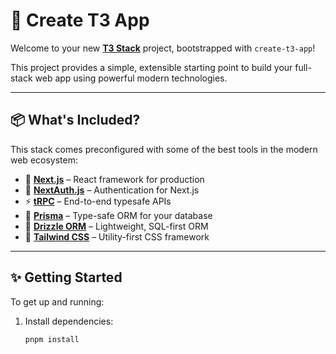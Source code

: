 # 🚀 Create T3 App

Welcome to your new [**T3 Stack**](https://create.t3.gg/) project, bootstrapped with `create-t3-app`!

This project provides a simple, extensible starting point to build your full-stack web app using powerful modern technologies.

---

## 📦 What's Included?

This stack comes preconfigured with some of the best tools in the modern web ecosystem:

- 🧠 [**Next.js**](https://nextjs.org) – React framework for production  
- 🔐 [**NextAuth.js**](https://next-auth.js.org) – Authentication for Next.js  
- ⚡ [**tRPC**](https://trpc.io) – End-to-end typesafe APIs  
- 🧬 [**Prisma**](https://prisma.io) – Type-safe ORM for your database  
- 🌱 [**Drizzle ORM**](https://orm.drizzle.team) – Lightweight, SQL-first ORM  
- 🎨 [**Tailwind CSS**](https://tailwindcss.com) – Utility-first CSS framework  

---

## ✨ Getting Started

To get up and running:

1. Install dependencies:  
   ```bash
   pnpm install
